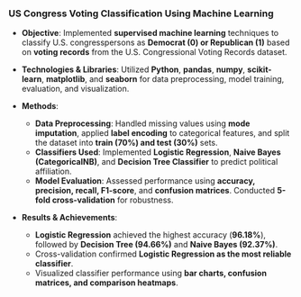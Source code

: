 

### **US Congress Voting Classification Using Machine Learning**  

- **Objective**: Implemented **supervised machine learning** techniques to classify U.S. congresspersons as **Democrat (0) or Republican (1)** based on **voting records** from the U.S. Congressional Voting Records dataset.  

- **Technologies & Libraries**: Utilized **Python**, **pandas**, **numpy**, **scikit-learn**, **matplotlib**, and **seaborn** for data preprocessing, model training, evaluation, and visualization.  

- **Methods**:  
  - **Data Preprocessing**: Handled missing values using **mode imputation**, applied **label encoding** to categorical features, and split the dataset into **train (70%) and test (30%)** sets.  
  - **Classifiers Used**: Implemented **Logistic Regression**, **Naive Bayes (CategoricalNB)**, and **Decision Tree Classifier** to predict political affiliation.  
  - **Model Evaluation**: Assessed performance using **accuracy, precision, recall, F1-score**, and **confusion matrices**. Conducted **5-fold cross-validation** for robustness.  

- **Results & Achievements**:  
  - **Logistic Regression** achieved the highest accuracy (**96.18%**), followed by **Decision Tree (94.66%)** and **Naive Bayes (92.37%)**.  
  - Cross-validation confirmed **Logistic Regression as the most reliable classifier**.  
  - Visualized classifier performance using **bar charts, confusion matrices, and comparison heatmaps**.  

